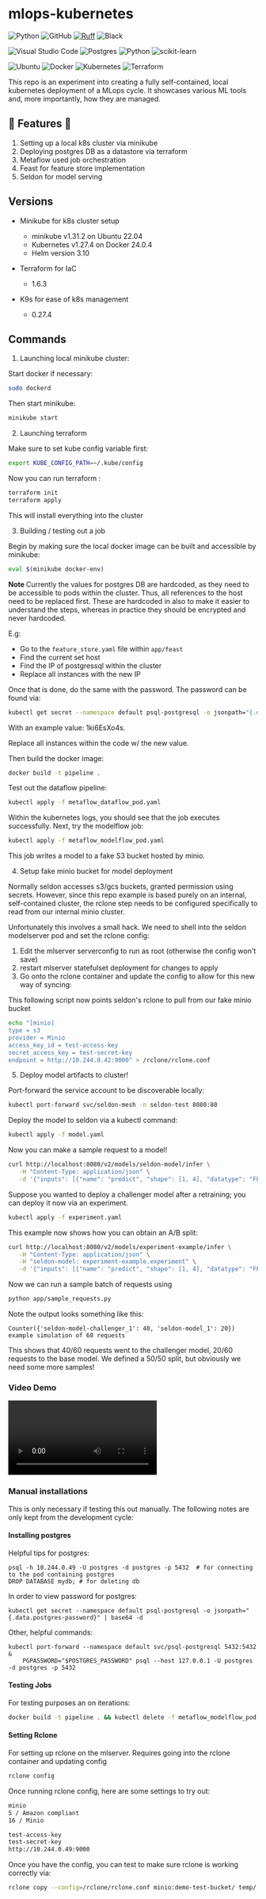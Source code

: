 # mlops-kubernetes

<img alt="Python" src="https://img.shields.io/badge/python-3.10-blue.svg" /> </a>
<img alt="GitHub" src="https://img.shields.io/github/license/huggingface/transformers.svg?color=blue"> </a>
[![Ruff](https://img.shields.io/endpoint?url=https://raw.githubusercontent.com/astral-sh/ruff/main/assets/badge/v2.json)](https://github.com/astral-sh/ruff)
![Black](https://img.shields.io/badge/code%20style-black-000000.svg)


[black]: http://github.com/psf/black
[black-shield]: https://img.shields.io/badge/code%20style-black-black.svg?style=for-the-badge&labelColor=gray


![Visual Studio Code](https://img.shields.io/badge/Visual%20Studio%20Code-0078d7.svg?style=for-the-badge&logo=visual-studio-code&logoColor=white) ![Postgres](https://img.shields.io/badge/postgres-%23316192.svg?style=for-the-badge&logo=postgresql&logoColor=white)  ![Python](https://img.shields.io/badge/python-3670A0?style=for-the-badge&logo=python&logoColor=ffdd54) ![scikit-learn](https://img.shields.io/badge/scikit--learn-%23F7931E.svg?style=for-the-badge&logo=scikit-learn&logoColor=white) 

![Ubuntu](https://img.shields.io/badge/Ubuntu-E95420?style=for-the-badge&logo=ubuntu&logoColor=white) ![Docker](https://img.shields.io/badge/docker-%230db7ed.svg?style=for-the-badge&logo=docker&logoColor=white) ![Kubernetes](https://img.shields.io/badge/kubernetes-%23326ce5.svg?style=for-the-badge&logo=kubernetes&logoColor=white) ![Terraform](https://img.shields.io/badge/terraform-%235835CC.svg?style=for-the-badge&logo=terraform&logoColor=white)


This repo is an experiment into creating a fully self-contained, local kubernetes deployment of a MLops cycle. It showcases various ML tools and, more importantly, how they are managed. 

## 🚀 Features 🚀

1. Setting up a local k8s cluster via minikube
2. Deploying postgres DB as a datastore via terraform
3. Metaflow used job orchestration
4. Feast for feature store implementation
5. Seldon for model serving

## Versions

* Minikube for k8s cluster setup
    * minikube v1.31.2 on Ubuntu 22.04
    * Kubernetes v1.27.4 on Docker 24.0.4 
    * Helm version 3.10

* Terraform for IaC
    * 1.6.3

* K9s for ease of k8s management
    * 0.27.4


## Commands

1. Launching local minikube cluster:

Start docker if necessary:
```bash
sudo dockerd
```

Then start minikube:
```bash
minikube start
```

2. Launching terraform

Make sure to set kube config variable first:

```bash
export KUBE_CONFIG_PATH=~/.kube/config
```

Now you can run terraform :

```bash
terraform init
terraform apply
```

This will install everything into the cluster


3. Building / testing out a job

Begin by making sure the local docker image can be built and accessible by minikube:

```bash
eval $(minikube docker-env)
```

<b> Note </b>
Currently the values for postgres DB are hardcoded, as they need to be accessible to pods within the cluster. Thus, all references to the host need to be replaced first. These are hardcoded in also to make it easier to understand the steps, whereas in practice they should be encrypted and never hardcoded.

E.g: 

* Go to the `feature_store.yaml` file within `app/feast`
* Find the current set host
* Find the IP of postgressql within the cluster
* Replace all instances with the new IP

Once that is done, do the same with the password. The password can be found via:

```bash
kubectl get secret --namespace default psql-postgresql -o jsonpath="{.data.postgres-password}" | base64 -d
```

With an example value: 1ki6EsXo4s.

Replace all instances within the code w/ the new value.

Then build the docker image:

```bash
docker build -t pipeline .
```

Test out the dataflow pipeline:

```bash
kubectl apply -f metaflow_dataflow_pod.yaml
```

Within the kubernetes logs, you should see that the job executes successfully. Next, try the modelflow job:

```bash
kubectl apply -f metaflow_modelflow_pod.yaml
```

This job writes a model to a fake S3 bucket hosted by minio.

4. Setup fake minio bucket for model deployment

Normally seldon accesses s3/gcs buckets, granted permission using secrets. However, since this repo example is based purely on an internal, self-contained cluster, the rclone step needs to be configured specifically to read from our internal minio cluster.

Unfortunately this involves a small hack. We need to shell into the seldon modelserver pod and set the rclone config:

1. Edit the mlserver serverconfig to run as root (otherwise the config won't save)
2. restart mlserver statefulset deployment for changes to apply
3. Go onto the rclone container and update the config to allow for this new way of syncing:

This following script now points seldon's rclone to pull from our fake minio bucket
```bash
echo "[minio]
type = s3
provider = Minio
access_key_id = test-access-key
secret_access_key = test-secret-key
endpoint = http://10.244.0.42:9000" > /rclone/rclone.conf
```

5. Deploy model artifacts to cluster!

Port-forward the service account to be discoverable locally:
```bash
kubectl port-forward svc/seldon-mesh -n seldon-test 8080:80
```

Deploy the model to seldon via a kubectl command:

```bash
kubectl apply -f model.yaml
```

Now you can make a sample request to a model!
```bash
curl http://localhost:8080/v2/models/seldon-model/infer \
   -H "Content-Type: application/json" \
   -d '{"inputs": [{"name": "predict", "shape": [1, 4], "datatype": "FP32", "data": [[1, 2, 3, 4]]}]}'
```

Suppose you wanted to deploy a challenger model after a retraining; you can deploy it now via an experiment.

```bash
kubectl apply -f experiment.yaml
```

This example now shows how you can obtain an A/B split:

```bash
curl http://localhost:8080/v2/models/experiment-example/infer \
   -H "Content-Type: application/json" \
   -H "seldon-model: experiment-example.experiment" \
   -d '{"inputs": [{"name": "predict", "shape": [1, 4], "datatype": "FP32", "data": [[1, 2, 3, 4]]}]}'
```

Now we can run a sample batch of requests using 

```bash
python app/sample_requests.py
```

Note the output looks something like this:

```
Counter({'seldon-model-challenger_1': 40, 'seldon-model_1': 20}) example simulation of 60 requests
```

This shows that 40/60 requests went to the challenger model, 20/60 requests to the base model. We defined a 50/50 split, but obviously we need some more samples!

### Video Demo

<video controls>
  <source src="example_workflow.webm" type="video/webm">
  Your browser does not support the video tag.
</video>


### Manual installations

This is only necessary if testing this out manually. The following notes are only kept from the development cycle:

#### Installing postgres

Helpful tips for postgres:

```
psql -h 10.244.0.49 -U postgres -d postgres -p 5432  # for connecting to the pod containing postgres
DROP DATABASE mydb; # for deleting db
```

In order to view password for postgres:

```
kubectl get secret --namespace default psql-postgresql -o jsonpath="{.data.postgres-password}" | base64 -d
```

Other, helpful commands:
```
kubectl port-forward --namespace default svc/psql-postgresql 5432:5432 &
    PGPASSWORD="$POSTGRES_PASSWORD" psql --host 127.0.0.1 -U postgres -d postgres -p 5432
```

#### Testing Jobs
For testing purposes an on iterations:

```bash
docker build -t pipeline . && kubectl delete -f metaflow_modelflow_pod.yaml && kubectl apply -f metaflow_modelflow_pod.yaml
```

#### Setting Rclone

For setting up rclone on the mlserver. Requires going into the rclone container and updating config

```bash
rclone config
```

Once running rclone config, here are some settings to try out:
```bash
minio
5 / Amazon compliant
16 / Minio

test-access-key
test-secret-key
http://10.244.0.49:9000
```

Once you have the config, you can test to make sure rclone is working correctly via:

```bash
rclone copy --config=/rclone/rclone.conf minio:demo-test-bucket/ temp/
```

